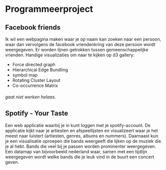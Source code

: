 # Programmeerproject
## Facebook friends
Ik wil een webpagina maken waar je op naam kan zoeken naar een persoon, waar dan vervolgens de facebook vriendenkring van deze persoon wordt weergegeven. Er worden lijnen getrokken tussen gemeenschappelijke vrienden.
Handige visualizaties om naar te kijken op d3 gallery:
* Force directed graph
* Hierarchical Edge Bundling
* symbol map
* Rotating Cluster Layout
* Co-occurrence Matrix

###### gaat niet werken helaas.

## Spotify - Your Taste
Een web applicatie waarbij je in kunt loggen met je spotify-account.
De applicatie kijkt naar je artiesten en afspeellijsten en visualizeert waar je het meest naar luistert (artiesten, genres, albums en nummers).
Daarnaast kun je een visualisatie oproepen die bands weergeeft die lijken op de muziek die je al hebt. Bands die veel bij je passen worden prominenter weergegeven.
Een datamap van bijvoorbeeld nederland waar, samen met een tijdlijn weergegeven wordt welke bands die je leuk vind in de buurt een concert geven.
